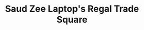 ---
title: "Saud Zee Laptop's Regal Trade Square"
url: /karachi/saud-zee-laptops-regal-trade-square/
shop: wholesale
---